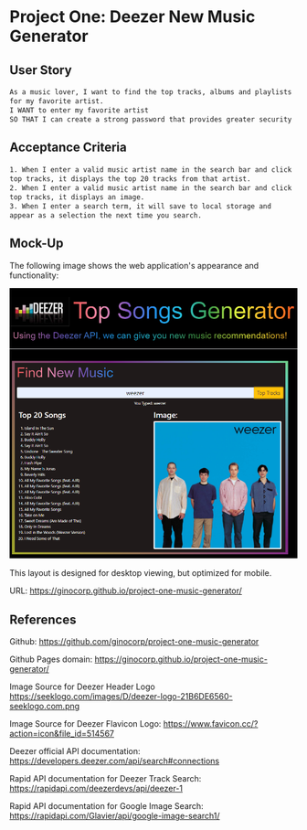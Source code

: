 # Project One: Deezer New Music Generator

## User Story

```
As a music lover, I want to find the top tracks, albums and playlists for my favorite artist.
I WANT to enter my favorite artist 
SO THAT I can create a strong password that provides greater security
```

## Acceptance Criteria

```
1. When I enter a valid music artist name in the search bar and click top tracks, it displays the top 20 tracks from that artist.
2. When I enter a valid music artist name in the search bar and click top tracks, it displays an image.
3. When I enter a search term, it will save to local storage and appear as a selection the next time you search.
```

## Mock-Up

The following image shows the web application's appearance and functionality:

![The New Music Generator application displays a search bar where I enter an artist and click a button to generate a top 20 list of tracks and display an image search result from Google.](./master/assets/project-image-final.png)

This layout is designed for desktop viewing, but optimized for mobile. 

URL: https://ginocorp.github.io/project-one-music-generator/

## References

Github: https://github.com/ginocorp/project-one-music-generator

Github Pages domain: https://ginocorp.github.io/project-one-music-generator/

Image Source for Deezer Header Logo https://seeklogo.com/images/D/deezer-logo-21B6DE6560-seeklogo.com.png

Image Source for Deezer Flavicon Logo: https://www.favicon.cc/?action=icon&file_id=514567

Deezer official API documentation: https://developers.deezer.com/api/search#connections

Rapid API documentation for Deezer Track Search: https://rapidapi.com/deezerdevs/api/deezer-1

Rapid API documentation for Google Image Search: https://rapidapi.com/Glavier/api/google-image-search1/
